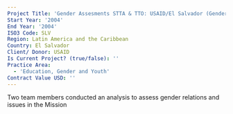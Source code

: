 ```yaml
---
Project Title: 'Gender Assesments STTA & TTO: USAID/El Salvador (Gender Assessment) (TDY 19)'
Start Year: '2004'
End Year: '2004'
ISO3 Code: SLV
Region: Latin America and the Caribbean
Country: El Salvador
Client/ Donor: USAID
Is Current Project? (true/false): ''
Practice Area:
  - 'Education, Gender and Youth'
Contract Value USD: ''
---
```

Two team members conducted an analysis to assess gender relations and issues in the Mission